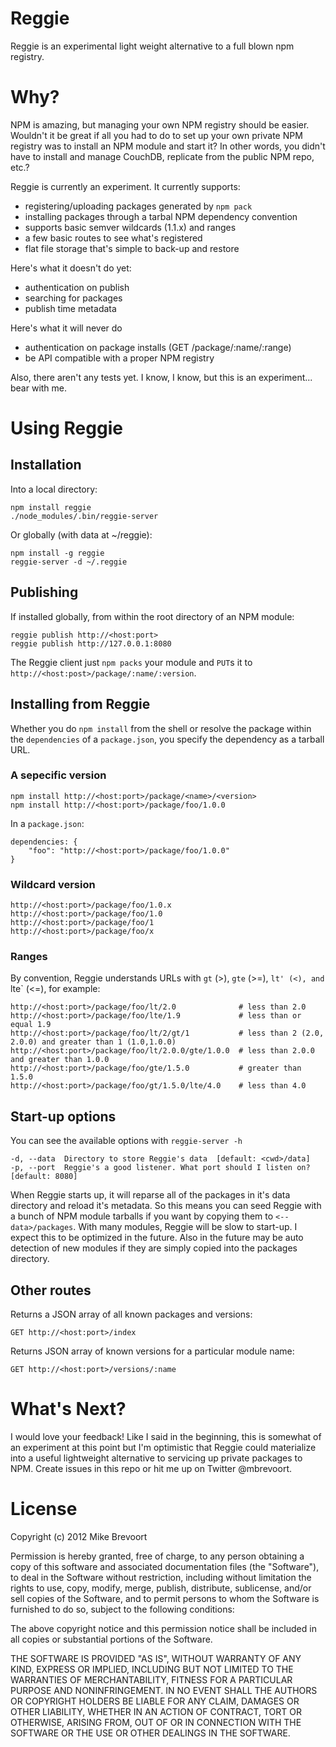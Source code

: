 Reggie 
======

Reggie is an experimental light weight alternative to a full blown npm registry. 

# Why?

NPM is amazing, but managing your own NPM registry should be easier. Wouldn't it be great if all you had to do
to set up your own private NPM registry was to install an NPM module and start it? In other words, you didn't have to
install and manage CouchDB, replicate from the public NPM repo, etc.? 

Reggie is currently an experiment. It currently supports:

* registering/uploading packages generated by `npm pack`
* installing packages through a tarbal NPM dependency convention 
* supports basic semver wildcards (1.1.x) and ranges
* a few basic routes to see what's registered
* flat file storage that's simple to back-up and restore

Here's what it doesn't do yet:

* authentication on publish
* searching for packages
* publish time metadata

Here's what it will never do

* authentication on package installs (GET /package/:name/:range)
* be API compatible with a proper NPM registry

Also, there aren't any tests yet. I know, I know, but this is an experiment... bear with me.


# Using Reggie

## Installation

Into a local directory:

    npm install reggie
    ./node_modules/.bin/reggie-server

Or globally (with data at ~/reggie):

    npm install -g reggie
    reggie-server -d ~/.reggie

## Publishing

If installed globally, from within the root directory of an NPM module:

	reggie publish http://<host:port>
	reggie publish http://127.0.0.1:8080

The Reggie client just `npm packs` your module and `PUT`s it to `http://<host:post>/package/:name/:version`.

## Installing from Reggie

Whether you do `npm install` from the shell or resolve the package within the `dependencies` of 
a `package.json`, you specify the dependency as a tarball URL.

### A sepecific version

	npm install http://<host:port>/package/<name>/<version>
	npm install http://<host:port>/package/foo/1.0.0

In a `package.json`:

	dependencies: {
		"foo": "http://<host:port>/package/foo/1.0.0"
	}


### Wildcard version

	http://<host:port>/package/foo/1.0.x
	http://<host:port>/package/foo/1.0
	http://<host:port>/package/foo/1
	http://<host:port>/package/foo/x


### Ranges

By convention, Reggie understands URLs with `gt` (>), `gte` (>=), `lt' (<), and `lte` (<=), for example:

	http://<host:port>/package/foo/lt/2.0              # less than 2.0
	http://<host:port>/package/foo/lte/1.9             # less than or equal 1.9
	http://<host:port>/package/foo/lt/2/gt/1           # less than 2 (2.0, 2.0.0) and greater than 1 (1.0,1.0.0)
	http://<host:port>/package/foo/lt/2.0.0/gte/1.0.0  # less than 2.0.0 and greater than 1.0.0
	http://<host:port>/package/foo/gte/1.5.0           # greater than 1.5.0
	http://<host:port>/package/foo/gt/1.5.0/lte/4.0    # less than 4.0


## Start-up options

You can see the available options with `reggie-server -h`

	-d, --data  Directory to store Reggie's data  [default: <cwd>/data]
	-p, --port  Reggie's a good listener. What port should I listen on?  [default: 8080]


When Reggie starts up, it will reparse all of the packages in it's data directory and reload it's metadata. So this means you can seed Reggie with a bunch of NPM module tarballs if you want by copying them to `<--data>/packages`. With many modules, Reggie will be slow to start-up. I expect this to be optimized in the future. Also in the future may be auto detection of new modules if they are simply copied into the packages directory.


## Other routes

Returns a JSON array of all known packages and versions:

	GET http://<host:port>/index

Returns JSON array of known versions for a particular module name:

	GET http://<host:port>/versions/:name


# What's Next?

I would love your feedback! Like I said in the beginning, this is somewhat of an experiment at this point but I'm optimistic that Reggie could materialize into a useful lightweight alternative to servicing up private packages to NPM. Create issues in this repo or hit me up on Twitter @mbrevoort.

# License

Copyright (c) 2012 Mike Brevoort

Permission is hereby granted, free of charge, to any person obtaining a copy of this software and associated documentation files (the "Software"), to deal in the Software without restriction, including without limitation the rights to use, copy, modify, merge, publish, distribute, sublicense, and/or sell copies of the Software, and to permit persons to whom the Software is furnished to do so, subject to the following conditions:

The above copyright notice and this permission notice shall be included in all copies or substantial portions of the Software.

THE SOFTWARE IS PROVIDED "AS IS", WITHOUT WARRANTY OF ANY KIND, EXPRESS OR IMPLIED, INCLUDING BUT NOT LIMITED TO THE WARRANTIES OF MERCHANTABILITY, FITNESS FOR A PARTICULAR PURPOSE AND NONINFRINGEMENT. IN NO EVENT SHALL THE AUTHORS OR COPYRIGHT HOLDERS BE LIABLE FOR ANY CLAIM, DAMAGES OR OTHER LIABILITY, WHETHER IN AN ACTION OF CONTRACT, TORT OR OTHERWISE, ARISING FROM, OUT OF OR IN CONNECTION WITH THE SOFTWARE OR THE USE OR OTHER DEALINGS IN THE SOFTWARE.







